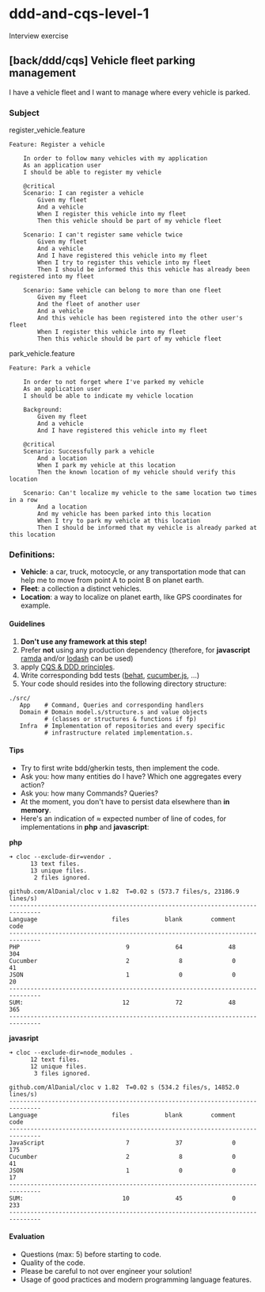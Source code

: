 # ddd-and-cqs-level-1
 Interview exercise

## [back/ddd/cqs] Vehicle fleet parking management


I have a vehicle fleet and I want to manage where every vehicle is parked.

### Subject

register_vehicle.feature

```feature
Feature: Register a vehicle

    In order to follow many vehicles with my application
    As an application user
    I should be able to register my vehicle

    @critical
    Scenario: I can register a vehicle
        Given my fleet
        And a vehicle
        When I register this vehicle into my fleet
        Then this vehicle should be part of my vehicle fleet

    Scenario: I can't register same vehicle twice
        Given my fleet
        And a vehicle
        And I have registered this vehicle into my fleet
        When I try to register this vehicle into my fleet
        Then I should be informed this this vehicle has already been registered into my fleet

    Scenario: Same vehicle can belong to more than one fleet
        Given my fleet
        And the fleet of another user
        And a vehicle
        And this vehicle has been registered into the other user's fleet
        When I register this vehicle into my fleet
        Then this vehicle should be part of my vehicle fleet
```

park_vehicle.feature

```feature
Feature: Park a vehicle

    In order to not forget where I've parked my vehicle
    As an application user
    I should be able to indicate my vehicle location

    Background:
        Given my fleet
        And a vehicle
        And I have registered this vehicle into my fleet

    @critical
    Scenario: Successfully park a vehicle
        And a location
        When I park my vehicle at this location
        Then the known location of my vehicle should verify this location

    Scenario: Can't localize my vehicle to the same location two times in a row
        And a location
        And my vehicle has been parked into this location
        When I try to park my vehicle at this location
        Then I should be informed that my vehicle is already parked at this location
```

### Definitions:

- **Vehicle**: a car, truck, motocycle, or any transportation mode that can help
  me to move from point A to point B on planet earth.
- **Fleet**: a collection a distinct vehicles.
- **Location**: a way to localize on planet earth, like GPS coordinates
  for example.

#### Guidelines

1. **Don't use any framework at this step!**
2. Prefer **not** using any production dependency
   (therefore, for **javascript**
   [ramda](https://www.npmjs.com/package/ramda) and/or
   [lodash](https://www.npmjs.com/package/lodash) can be used)
3. apply [CQS & DDD principles](https://martinfowler.com/tags/domain%20driven%20design.html).
4. Write corresponding bdd tests ([behat](https://behat.org/en/latest/),
   [cucumber.js](https://cucumber.io/docs/installation/javascript/), ...)
5. Your code should resides into the following directory structure:

```shell
./src/
   App    # Command, Queries and corresponding handlers
   Domain # Domain model.s/structure.s and value objects
          # (classes or structures & functions if fp)
   Infra  # Implementation of repositories and every specific
          # infrastructure related implementation.s.
```

#### Tips

- Try to first write bdd/gherkin tests, then implement the code.
- Ask you: how many entities do I have? Which one aggregates every action?
- Ask you: how many Commands? Queries?
- At the moment, you don't have to persist data elsewhere than **in memory**.
- Here's an indication of ≈ expected number of line of codes, for implementations
  in **php** and **javascript**:

**php**

```shell
➜ cloc --exclude-dir=vendor .
      13 text files.
      13 unique files.
       2 files ignored.

github.com/AlDanial/cloc v 1.82  T=0.02 s (573.7 files/s, 23186.9 lines/s)
-------------------------------------------------------------------------------
Language                     files          blank        comment           code
-------------------------------------------------------------------------------
PHP                              9             64             48            304
Cucumber                         2              8              0             41
JSON                             1              0              0             20
-------------------------------------------------------------------------------
SUM:                            12             72             48            365
-------------------------------------------------------------------------------
```

**javasript**

```shell
➜ cloc --exclude-dir=node_modules .
      12 text files.
      12 unique files.
       3 files ignored.

github.com/AlDanial/cloc v 1.82  T=0.02 s (534.2 files/s, 14852.0 lines/s)
-------------------------------------------------------------------------------
Language                     files          blank        comment           code
-------------------------------------------------------------------------------
JavaScript                       7             37              0            175
Cucumber                         2              8              0             41
JSON                             1              0              0             17
-------------------------------------------------------------------------------
SUM:                            10             45              0            233
-------------------------------------------------------------------------------
```

#### Evaluation

- Questions (max: 5) before starting to code.
- Quality of the code.
- Please be careful to not over engineer your solution!
- Usage of good practices and modern programming language features.
